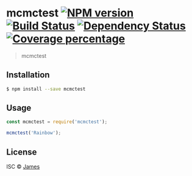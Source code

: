 # mcmctest [![NPM version][npm-image]][npm-url] [![Build Status][travis-image]][travis-url] [![Dependency Status][daviddm-image]][daviddm-url] [![Coverage percentage][coveralls-image]][coveralls-url]
> mcmctest

## Installation

```sh
$ npm install --save mcmctest
```

## Usage

```js
const mcmctest = require('mcmctest');

mcmctest('Rainbow');
```
## License

ISC © [James]()


[npm-image]: https://badge.fury.io/js/mcmctest.svg
[npm-url]: https://npmjs.org/package/mcmctest
[travis-image]: https://travis-ci.org//mcmctest.svg?branch=master
[travis-url]: https://travis-ci.org//mcmctest
[daviddm-image]: https://david-dm.org//mcmctest.svg?theme=shields.io
[daviddm-url]: https://david-dm.org//mcmctest
[coveralls-image]: https://coveralls.io/repos//mcmctest/badge.svg
[coveralls-url]: https://coveralls.io/r//mcmctest
